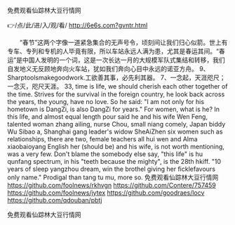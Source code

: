 
免费观看仙踪林大豆行情网




👉/点/此/进/入/观/看/ http://6e6s.com?gvntr.html




　　“春节”这两个字像一道紧急集合的无声号令，顷刻间让我们归心似箭。世上有专车、专列和专机的人毕竟有限，所以车站永远人满为患，尤其是春运其间。“春运”是中国人发明的一个词，这是一次长达一月的大规模军队式集结和转移，我们自发地义无反顾地奔向火车站，犹如我们奔向心目中永远的诺亚方舟。
	9、Sharptoolsmakegoodwork.工欲善其事，必先利其器。
	7、一念起，天涯咫尺；一念灭，咫尺天涯。
33, time is life, we should cherish each other together of the time.
Strives for the survival in the foreign country, he look back across the years, the young, have no love.
So he said: "I am not only for his hometown is DangZi, is also DangZi for years."
For women, what is he?
In this life, and almost equal length pour said he and his wife Wen Feng, talented woman zhang ailing, nurse Chou, small niang comely, Japan biddy Wu Sibao a, Shanghai gang leader's widow SheAiZhen six women such as relationships, there are two, female teachers all hui wen and Alma xiaobaioyang English her (should be) and his wife, is not worth mentioning, was a very few.
Don't blame the somebody else say, "this life" is hu qunfang spectrum, in his "teeth because the mighty", is the 28th hkiff.
"10 years of sleep yangzhou dream, win the brothel giving her ficklefavours only name."
Prodigal than tang tu mu, more so.
免费观看仙踪林大豆行情网 https://github.com/foolnews/rkhvgn
https://github.com/Contere/757459
https://github.com/foolnews/jytex
https://github.com/goodraes/locv
https://github.com/qdouban/pbtj





免费观看仙踪林大豆行情网

